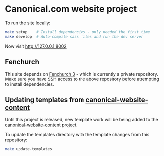 Canonical.com website project
===

To run the site locally:

``` bash
make setup    # Install dependencies - only needed the first time
make develop  # Auto-compile sass files and run the dev server
```

Now visit <http://127.0.0.1:8002>

Fenchurch
---

This site depends on [Fenchurch 3](https://launchpad.net/fenchurch/3.0.0) - which is currently a private repository. Make sure you have SSH access to the above repository before attempting to install dependencies.

Updating templates from [canonical-website-content](https://launchpad.net/canonical-website-content)
---

Until this project is released, new template work will be being added to the [canonical-website-content](https://launchpad.net/canonical-website-content) project.

To update the templates directory with the template changes from this repository:

``` bash
make update-templates
```
